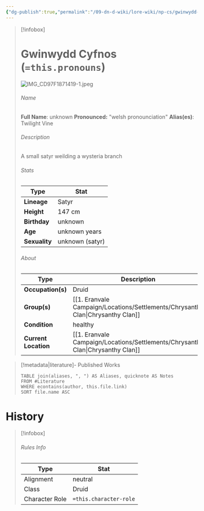 ```yaml
---
{"dg-publish":true,"permalink":"/09-dn-d-wiki/lore-wiki/np-cs/gwinwydd-cyfnos/","tags":["NPC","feywild","druid"]}
---
```


> [!infobox]
> # Gwinwydd Cyfnos (`=this.pronouns`)
> ![IMG_CD97F1871419-1.jpeg](/img/user/z_Assets/IMG_CD97F1871419-1.jpeg)
> ###### Name
> **Full Name**:  unknown 
> **Pronounced:**  "welsh pronounciation"
> **Alias(es)**:  Twilight Vine
> ###### Description
> A small satyr weilding a wysteria branch
> ###### Stats
>  Type | Stat |
> ---|---|
> **Lineage** | Satyr |
> **Height** | 147 cm | 
> **Birthday** | unknown |
> **Age** | unknown years | 
> **Sexuality** | unknown (satyr) |
> ###### About
>  Type | Description |
> ---|---|
> **Occupation(s)** | Druid |
> **Group(s)** | [[1. Eranvale Campaign/Locations/Settlements/Chrysanthy Clan\|Chrysanthy Clan]] |
> **Condition** | healthy |
> **Current Location** | [[1. Eranvale Campaign/Locations/Settlements/Chrysanthy Clan\|Chrysanthy Clan]] |> 

> [!metadata|literature]- Published Works
> ```dataview
> TABLE join(aliases, ", ") AS Aliases, quicknote AS Notes
> FROM #Literature 
> WHERE econtains(author, this.file.link)
> SORT file.name ASC
# History

> [!infobox]
> ###### Rules Info
> Type |  Stat |
> ---|---|
> Alignment | neutral |
> Class | Druid |
> Character Role | `=this.character-role` |
